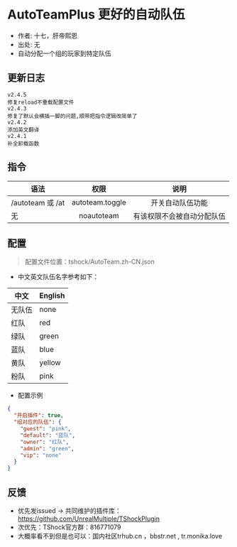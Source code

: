 # AutoTeamPlus 更好的自动队伍

- 作者: 十七，肝帝熙恩
- 出处: 无
- 自动分配一个组的玩家到特定队伍

## 更新日志

```
v2.4.5
修复reload不重载配置文件
v2.4.3
修复了默认会横插一脚的问题,顺带把指令逻辑改简单了
v2.4.2
添加英文翻译
v2.4.1
补全卸载函数
```

## 指令

| 语法           |        权限         |   说明   |
| -------------- | :-----------------: | :------: |
| /autoteam 或 /at | autoteam.toggle  |   开关自动队伍功能   |
| 无 | noautoteam  |   有该权限不会被自动分配队伍   |

## 配置
> 配置文件位置：tshock/AutoTeam.zh-CN.json
- 中文英文队伍名字参考如下：

| 中文  | English |
|-------|---------|
| 无队伍 | none    |
| 红队   | red     |
| 绿队   | green   |
| 蓝队   | blue    |
| 黄队   | yellow  |
| 粉队   | pink    |

- 配置示例
```json
{
  "开启插件": true, 
  "组对应的队伍": {
    "guest": "pink",
    "default": "蓝队",
    "owner": "红队",
    "admin": "green",
    "vip": "none"
  }
}
```
## 反馈
- 优先发issued -> 共同维护的插件库：https://github.com/UnrealMultiple/TShockPlugin
- 次优先：TShock官方群：816771079
- 大概率看不到但是也可以：国内社区trhub.cn ，bbstr.net , tr.monika.love
